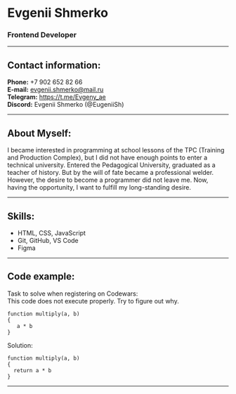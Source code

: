 # Evgenii Shmerko
### Frontend Developer
---
## Contact information:
**Phone:** +7 902 652 82 66  
**E-mail:** evgenii.shmerko@mail.ru  
**Telegram:** https://t.me/Evgeny_ae   
**Discord:** Evgenii Shmerko (@EugeniiSh)

---
## About Myself:
I became interested in programming at school lessons of the TPC (Training and Production Complex), but I did not have enough points to enter a technical university. Entered the Pedagogical University, graduated as a teacher of history. But by the will of fate became a professional welder. However, the desire to become a programmer did not leave me. Now, having the opportunity, I want to fulfill my long-standing desire.

---
## Skills:
- HTML, CSS, JavaScript
- Git, GitHub, VS Code
- Figma
---
## Code example:
Task to solve when registering on Codewars:   
This code does not execute properly. Try to figure out why.
```
function multiply(a, b)
{
   a * b
}
```
Solution:
```
function multiply(a, b)
{
  return a * b
}
```
---